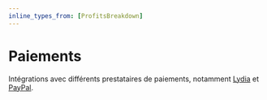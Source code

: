 ```yaml
---
inline_types_from: [ProfitsBreakdown]
---
```


# Paiements

Intégrations avec différents prestataires de paiements, notamment [Lydia](https://lydia-app.com) et [PayPal](https://paypal.com).
